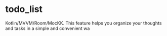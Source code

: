 # todo_list
Kotlin/MVVM/Room/MocKK. This feature helps you organize your thoughts and tasks in a simple and convenient wa
